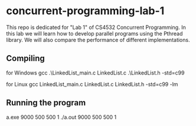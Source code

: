 # concurrent-programming-lab-1
This repo is dedicated for "Lab 1" of CS4532 Concurrent Programming. In this lab we will learn how to develop parallel programs using the Pthread library. We will also compare the performance of different implementations.

## Compiling
for Windows
gcc .\LinkedList_main.c LinkedList.c .\LinkedList.h -std=c99

for Linux
gcc LinkedList_main.c LinkedList.c LinkedList.h -std=c99 -lm

## Running the program
a.exe 9000 500 500 1
./a.out 9000 500 500 1

